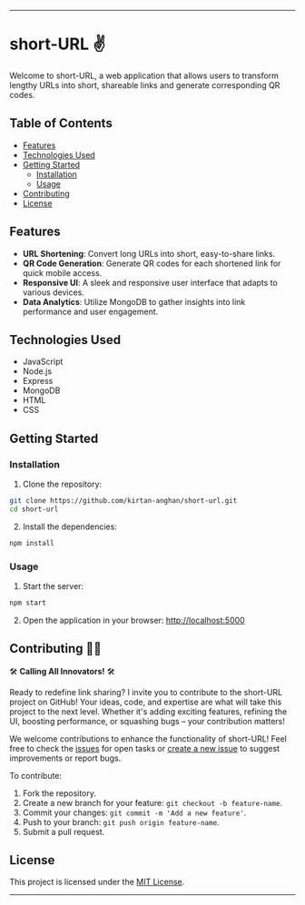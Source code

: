 
---

# short-URL ✌️

Welcome to short-URL, a web application that allows users to transform lengthy URLs into short, shareable links and generate corresponding QR codes.

## Table of Contents

- [Features](#features)
- [Technologies Used](#technologies-used)
- [Getting Started](#getting-started)
  - [Installation](#installation)
  - [Usage](#usage)
- [Contributing](#contributing)
- [License](#license)

## Features

- **URL Shortening**: Convert long URLs into short, easy-to-share links.
- **QR Code Generation**: Generate QR codes for each shortened link for quick mobile access.
- **Responsive UI**: A sleek and responsive user interface that adapts to various devices.
- **Data Analytics**: Utilize MongoDB to gather insights into link performance and user engagement.

## Technologies Used

- JavaScript
- Node.js
- Express
- MongoDB
- HTML
- CSS

## Getting Started

### Installation

1. Clone the repository:

```bash
git clone https://github.com/kirtan-anghan/short-url.git
cd short-url
```

2. Install the dependencies:

```bash
npm install
```

### Usage

1. Start the server:

```bash
npm start
```

2. Open the application in your browser: [http://localhost:5000](http://localhost:5000)

## Contributing 👨‍💻

🛠️ **Calling All Innovators!** 🛠️

Ready to redefine link sharing? I invite you to contribute to the short-URL project on GitHub! Your ideas, code, and expertise are what will take this project to the next level. Whether it's adding exciting features, refining the UI, boosting performance, or squashing bugs – your contribution matters!

We welcome contributions to enhance the functionality of short-URL! Feel free to check the [issues](https://github.com/kirtan-anghan/short-url/issues) for open tasks or [create a new issue](https://github.com/kirtan-anghan/short-url/issues/new) to suggest improvements or report bugs.

To contribute:

1. Fork the repository.
2. Create a new branch for your feature: `git checkout -b feature-name`.
3. Commit your changes: `git commit -m 'Add a new feature'`.
4. Push to your branch: `git push origin feature-name`.
5. Submit a pull request.

## License

This project is licensed under the [MIT License](LICENSE).

---
